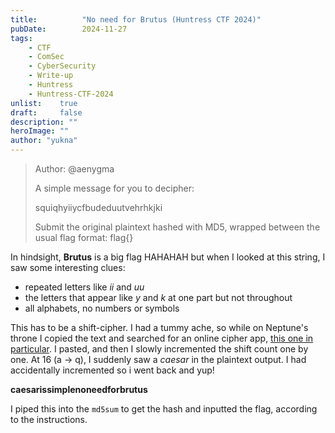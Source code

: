 ```yaml
---
title:          "No need for Brutus (Huntress CTF 2024)"
pubDate:        2024-11-27
tags:
    - CTF
    - ComSec
    - CyberSecurity
    - Write-up
    - Huntress
    - Huntress-CTF-2024
unlist:    true
draft:     false
description: ""
heroImage: ""
author: "yukna"
---
```


> Author: @aenygma
>
> A simple message for you to decipher:
>
> squiqhyiiycfbudeduutvehrhkjki
>
> Submit the original plaintext hashed with MD5, wrapped between the usual flag format: flag{}

In hindsight, **Brutus** is a big flag HAHAHAH but when I looked at this string, I saw some interesting clues:

- repeated letters like *ii* and *uu*
- the letters that appear like *y* and *k* at one part but not throughout
- all alphabets, no numbers or symbols

This has to be a shift-cipher. I had a tummy ache, so while on Neptune's throne I copied the text and searched for an online cipher app, [this one in particular](https://cryptii.com/pipes/caesar-cipher). I pasted, and then I slowly incremented the shift count one by one. At 16 (a -> q), I suddenly saw a _caesar_ in the plaintext output. I had accidentally incremented so i went back and yup!

**caesarissimplenoneedforbrutus**

I piped this into the `md5sum` to get the hash and inputted the flag, according to the instructions.

